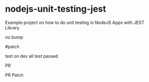 # nodejs-unit-testing-jest
Example project on how to do unit testing in NodeJS Apps with JEST Library

no bump

#patch

test on dev
all test passed

PR 

PR Patch